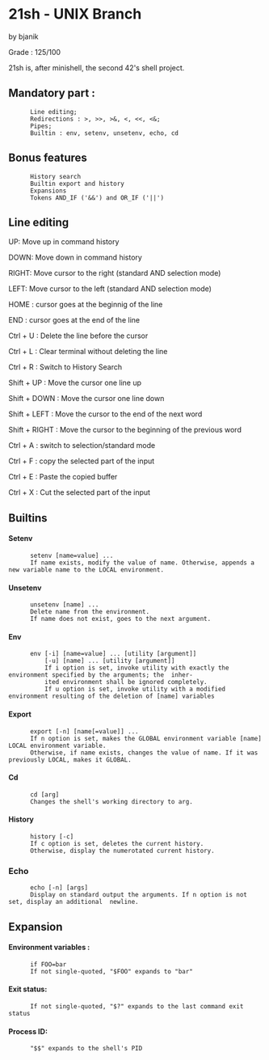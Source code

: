 # 21sh - UNIX Branch
by bjanik

Grade : 125/100

21sh is, after minishell, the second 42's shell project.

## Mandatory part :
          Line editing;
          Redirections : >, >>, >&, <, <<, <&;
          Pipes;
          Builtin : env, setenv, unsetenv, echo, cd
          
## Bonus features
          History search
          Builtin export and history
          Expansions
          Tokens AND_IF ('&&') and OR_IF ('||')
          
          
 ## Line editing
 
UP: Move up in command history

DOWN: Move down in command history

RIGHT: Move cursor to the right (standard AND selection mode)

LEFT: Move cursor to the left (standard AND selection mode)

HOME : cursor goes at the beginnig of the line

END : cursor goes at the end of the line

Ctrl + U : Delete the line before the cursor

Ctrl + L : Clear terminal without deleting the line

Ctrl + R : Switch to History Search

Shift + UP : Move the cursor one line up

Shift + DOWN : Move the cursor one line down

Shift + LEFT : Move the cursor to the end of the next word

Shift + RIGHT : Move the cursor to the beginning of the previous word

Ctrl + A : switch to selection/standard mode

Ctrl + F : copy the selected part of the input

Ctrl + E : Paste the copied buffer

Ctrl + X : Cut the selected part of the input


## Builtins

#### Setenv
          setenv [name=value] ...          
          If name exists, modify the value of name. Otherwise, appends a new variable name to the LOCAL environment.
          
#### Unsetenv          
          unsetenv [name] ...          
          Delete name from the environment.          
          If name does not exist, goes to the next argument.
          
#### Env
          env [-i] [name=value] ... [utility [argument]]                           
              [-u] [name] ... [utility [argument]]              
              If i option is set, invoke utility with exactly the environment specified by the arguments; the  inher-
              ited environment shall be ignored completely.
              If u option is set, invoke utility with a modified environment resulting of the deletion of [name] variables
              
#### Export
          export [-n] [name[=value]] ...          
          If n option is set, makes the GLOBAL environment variable [name] LOCAL environment variable.          
          Otherwise, if name exists, changes the value of name. If it was previously LOCAL, makes it GLOBAL.
          
 #### Cd
          cd [arg]          
          Changes the shell's working directory to arg. 
          
#### History
          history [-c]          
          If c option is set, deletes the current history.          
          Otherwise, display the numerotated current history.
          
### Echo
          echo [-n] [args]
          Display on standard output the arguments. If n option is not set, display an additional  newline.

## Expansion
#### Environment variables :
          if FOO=bar
          If not single-quoted, "$FOO" expands to "bar"

#### Exit status:
          If not single-quoted, "$?" expands to the last command exit status

#### Process ID:

          "$$" expands to the shell's PID
